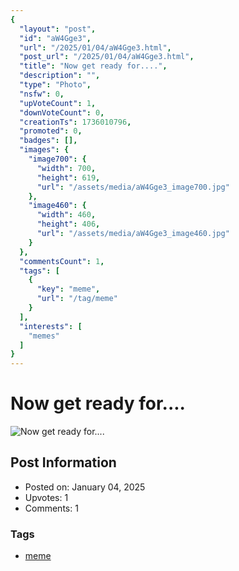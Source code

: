 ```yaml
---
{
  "layout": "post",
  "id": "aW4Gge3",
  "url": "/2025/01/04/aW4Gge3.html",
  "post_url": "/2025/01/04/aW4Gge3.html",
  "title": "Now get ready for....",
  "description": "",
  "type": "Photo",
  "nsfw": 0,
  "upVoteCount": 1,
  "downVoteCount": 0,
  "creationTs": 1736010796,
  "promoted": 0,
  "badges": [],
  "images": {
    "image700": {
      "width": 700,
      "height": 619,
      "url": "/assets/media/aW4Gge3_image700.jpg"
    },
    "image460": {
      "width": 460,
      "height": 406,
      "url": "/assets/media/aW4Gge3_image460.jpg"
    }
  },
  "commentsCount": 1,
  "tags": [
    {
      "key": "meme",
      "url": "/tag/meme"
    }
  ],
  "interests": [
    "memes"
  ]
}
---
```


# Now get ready for....

![Now get ready for....](/assets/media/aW4Gge3_image700.jpg)

## Post Information

- Posted on: January 04, 2025
- Upvotes: 1
- Comments: 1

### Tags

- [meme](/tag/meme)
